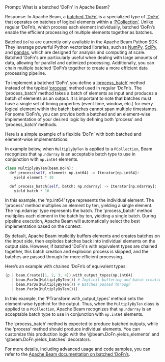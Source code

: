 Prompt:
What is a batched 'DoFn' in Apache Beam?

Response:
In Apache Beam, a [batched ‘DoFn’](https://beam.apache.org/documentation/programming-guide/#batched-dofns) is a specialized type of [‘DoFn’](https://beam.apache.org/documentation/programming-guide/#pardo) that operates on batches of logical elements within a [‘PCollection’](https://beam.apache.org/documentation/basics/#pcollection). Unlike regular ‘DoFn’s, which process each element individually, batched ‘DoFn’s enable the efficient processing of multiple elements together as batches.

Batched `DoFns` are currently only available in the Apache Beam Python SDK. They leverage powerful Python vectorized libraries, such as [NumPy](https://numpy.org/), [SciPy](https://scipy.org/), and [pandas](https://pandas.pydata.org/), which are designed for analysis and computing at scale.
Batched 'DoFn's are particularly useful when dealing with large amounts of data, allowing for parallel and optimized processing. Additionally, you can chain multiple batched ‘DoFn’s together to create a more efficient data processing pipeline.

To implement a batched ‘DoFn’, you define a [‘process_batch’](https://beam.apache.org/releases/pydoc/current/_modules/apache_beam/transforms/core.html#DoFn.process_batch) method instead of the typical [‘process’](https://beam.apache.org/releases/pydoc/current/_modules/apache_beam/transforms/core.html#DoFn.process) method used in regular ‘DoFn’s. The ‘process_batch’ method takes a batch of elements as input and produces a batch of elements as an output. It is important to note that batches must have a single set of timing properties (event time, window, etc.) for every logical element within the batch; batches cannot span multiple timestamps.
For some ‘DoFn’s, you can provide both a batched and an element-wise implementation of your desired logic by defining both ‘process’ and ‘process_batch’ methods.

Here is a simple example of a flexible ‘DoFn’ with both batched and element-wise implementations:

In example below, when `MultiplyByTen` is applied to a `PCollection`, Beam recognizes that `np.ndarray` is an acceptable batch type to use in conjunction with `np.int64` elements.

```python
class MultiplyByTen(beam.DoFn):
  def process(self, element: np.int64) -> Iterator[np.int64]:
    yield element * 10

  def process_batch(self, batch: np.ndarray) -> Iterator[np.ndarray]:
    yield batch * 10
```

In this example, the ‘np.int64’ type represents the individual element. The 'process' method multiplies an element by ten, yielding a single element. The ‘np.ndarray’ type represents the batch. The 'process_batch' method multiplies each element in the batch by ten, yielding a single batch. During pipeline execution, Apache Beam will automatically select the best implementation based on the context.

By default, Apache Beam implicitly buffers elements and creates batches on the input side, then explodes batches back into individual elements on the output side. However, if batched 'DoFn's with equivalent types are chained together, this batch creation and explosion process is skipped, and the batches are passed through for more efficient processing.

Here’s an example with chained ‘DoFn’s of equivalent types:

```python
(p | beam.Create([1, 2, 3, 4]).with_output_types(np.int64)
   | beam.ParDo(MultiplyByTen()) # Implicit buffering and batch creation
   | beam.ParDo(MultiplyByTen()) # Batches passed through
   | beam.ParDo(MultiplyByTen()))
```

In this example, the ‘PTransform.with_output_types’ method sets the element-wise typehint for the output. Thus, when the `MultiplyByTen` class is applied to a `PCollection`, Apache Beam recognizes that `np.ndarray` is an acceptable batch type to use in conjunction with `np.int64` elements.

The ‘process_batch’ method is expected to produce batched outputs, while the ‘process’ method should produce individual elements. You can customize this production logic with the ‘@beam.DoFn.yields_elements’ and ‘@beam.DoFn.yields_batches` decorators.

For more details, including advanced usage and code samples, you can refer to the [Apache Beam documentation on batched ‘DoFn’s](https://beam.apache.org/documentation/programming-guide/#batched-dofn-types).